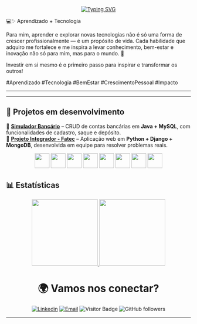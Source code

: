 <div align="center">
  <a href="https://git.io/typing-svg">
    <img src="https://readme-typing-svg.demolab.com?font=Fira+Code&weight=500&size=22&pause=1000&color=FF0000&center=true&vCenter=true&random=false&width=524&lines=%E2%8A%B9+Ola,+sou+a+Mila!+Seja+bem+vinde+%CB%99%E1%B5%95%CB%99+%E2%8A%B9+" alt="Typing SVG">
  </a>
</div>

💻✨ Aprendizado + Tecnologia

Para mim, aprender e explorar novas tecnologias não é só uma forma de crescer profissionalmente — é um propósito de vida. Cada habilidade que adquiro me fortalece e me inspira a levar conhecimento, bem-estar e inovação não só para mim, mas para o mundo. 🚀

Investir em si mesmo é o primeiro passo para inspirar e transformar os outros!

#Aprendizado #Tecnologia #BemEstar #CrescimentoPessoal #Impacto

---


---

## 🚀 Projetos em desenvolvimento 

🔹 [**Simulador Bancário**](https://github.com/jmcardoso18/Conta-bancaria-gene-83) – CRUD de contas bancárias em **Java + MySQL**, com funcionalidades de cadastro, saque e depósito.  
🔹 [**Projeto Integrador - Fatec**](https://github.com/jmcardoso18/PI_3Semestre_2-2025) – Aplicação web em **Python + Django + MongoDB**, desenvolvida em equipe para resolver problemas reais.  

<div align="center">
  <img src="https://cdn.jsdelivr.net/gh/devicons/devicon/icons/java/java-original.svg" width="40"/> 
  <img src="https://cdn.jsdelivr.net/gh/devicons/devicon/icons/spring/spring-original.svg" width="40"/>
  <img src="https://cdn.jsdelivr.net/gh/devicons/devicon/icons/javascript/javascript-original.svg" width="40"/>
  <img src="https://cdn.jsdelivr.net/gh/devicons/devicon/icons/react/react-original.svg" width="40"/>
  <img src="https://cdn.jsdelivr.net/gh/devicons/devicon/icons/mysql/mysql-original.svg" width="40"/>
  <img src="https://cdn.jsdelivr.net/gh/devicons/devicon/icons/html5/html5-original.svg" width="40"/>
  <img src="https://cdn.jsdelivr.net/gh/devicons/devicon/icons/css3/css3-original.svg" width="40"/>
  <img src="https://cdn.jsdelivr.net/gh/devicons/devicon/icons/git/git-original.svg" width="40"/>
</div>


## 📊 Estatísticas  

<div align="center">

<a href="https://github.com/jmcardoso18">
  <img height="180em" src="https://github-readme-stats.vercel.app/api?username=jmcardoso18&show_icons=true&theme=tokyonight"/>
</a>
<a href="https://github.com/jmcardoso18">
  <img height="180em" src="https://github-readme-stats.vercel.app/api/top-langs/?username=jmcardoso18&layout=compact&theme=tokyonight"/>
</a>

</div>

<div align="center">
<h1>🌍 Vamos nos conectar? </h1> 

[![Linkedin](https://img.shields.io/badge/LinkedIn-0A66C2?style=for-the-badge&logo=linkedin&logoColor=white)](https://www.linkedin.com/in/jamila-m-c/) 
[![Email](https://img.shields.io/badge/Email-D14836?style=for-the-badge&logo=gmail&logoColor=white)](mailto:jmc18.ads@gmail.com) 
![Visitor Badge](https://img.shields.io/badge/Visitantes-000?style=for-the-badge&logo=github&logoColor=white&color=blue) 
![GitHub followers](https://img.shields.io/badge/Seguidores-000?style=for-the-badge&logo=github&logoColor=white&color=black)  

</div>

---
